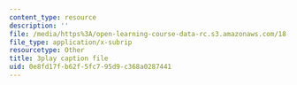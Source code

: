 ```yaml
---
content_type: resource
description: ''
file: /media/https%3A/open-learning-course-data-rc.s3.amazonaws.com/18-03-differential-equations-spring-2010/0e8fd17fb62f5fc795d9c368a0287441_tVzaX9u6YAE.vtt
file_type: application/x-subrip
resourcetype: Other
title: 3play caption file
uid: 0e8fd17f-b62f-5fc7-95d9-c368a0287441
---
```


